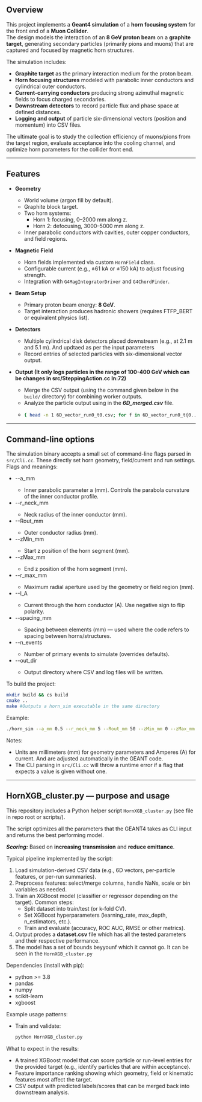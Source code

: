 ## Overview
This project implements a **Geant4 simulation** of a **horn focusing system** for the front end of a **Muon Collider**.  
The design models the interaction of an **8 GeV proton beam** on a **graphite target**, generating secondary particles (primarily pions and muons) that are captured and focused by magnetic horn structures.  

The simulation includes:
- **Graphite target** as the primary interaction medium for the proton beam.  
- **Horn focusing structures** modeled with parabolic inner conductors and cylindrical outer conductors.  
- **Current-carrying conductors** producing strong azimuthal magnetic fields to focus charged secondaries.  
- **Downstream detectors** to record particle flux and phase space at defined distances.  
- **Logging and output** of particle six-dimensional vectors (position and momentum) into CSV files.  

The ultimate goal is to study the collection efficiency of muons/pions from the target region, evaluate acceptance into the cooling channel, and optimize horn parameters for the collider front end.

---

## Features
- **Geometry**  
  - World volume (argon fill by default).  
  - Graphite block target.  
  - Two horn systems:  
    - Horn 1: focusing, 0–2000 mm along z.  
    - Horn 2: defocusing, 3000–5000 mm along z.  
  - Inner parabolic conductors with cavities, outer copper conductors, and field regions.  

- **Magnetic Field**  
  - Horn fields implemented via custom `HornField` class.  
  - Configurable current (e.g., ±61 kA or ±150 kA) to adjust focusing strength.  
  - Integration with `G4MagIntegratorDriver` and `G4ChordFinder`.  

- **Beam Setup**  
  - Primary proton beam energy: **8 GeV**.  
  - Target interaction produces hadronic showers (requires FTFP_BERT or equivalent physics list).  

- **Detectors**  
  - Multiple cylindrical disk detectors placed downstream (e.g., at 2.1 m and 5.1 m). And updtaed as per the input parameters 
  - Record entries of selected particles with six-dimensional vector output.  

- **Output (It only logs particles in the range of 100-400 GeV which can be changes in src/SteppingAction.cc ln:72)**   
  - Merge the CSV output (using the command given below in the `build/` directory) for combining worker outputs. 
  - Analyze the particle output using in the ***6D_merged.csv*** file.  
  - ```bash
    { head -n 1 6D_vector_run0_t0.csv; for f in 6D_vector_run0_t{0..$(nproc)-1}.csv; do tail -n +2 "$f"; done; } > 6D_merged.csv
    ```
    
---

## Command-line options
The simulation binary accepts a small set of command-line flags parsed in `src/Cli.cc`. These directly set horn geometry, field/current and run settings. Flags and meanings:

- --a_mm <double>  
  - Inner parabolic parameter a (mm). Controls the parabola curvature of the inner conductor profile.
- --r_neck_mm <double>  
  - Neck radius of the inner conductor (mm).
- --Rout_mm <double>  
  - Outer conductor radius (mm).
- --zMin_mm <double>  
  - Start z position of the horn segment (mm).
- --zMax_mm <double>  
  - End z position of the horn segment (mm).
- --r_max_mm <double>  
  - Maximum radial aperture used by the geometry or field region (mm).
- --I_A <double>  
  - Current through the horn conductor (A). Use negative sign to flip polarity.
- --spacing_mm <double>  
  - Spacing between elements (mm) — used where the code refers to spacing between horns/structures.
- --n_events <int>  
  - Number of primary events to simulate (overrides defaults).
- --out_dir <string>  
  - Output directory where CSV and log files will be written.

To build the project:
```bash
mkdir build && cs build
cmake ..
make #Outputs a horn_sim executable in the same directory
```

Example:
```bash
./horn_sim --a_mm 0.5 --r_neck_mm 5 --Rout_mm 50 --zMin_mm 0 --zMax_mm 2000 --I_A 61000 --n_events 10000 --out_dir ./out_run1
```

Notes:
- Units are millimeters (mm) for geometry parameters and Amperes (A) for current. And are adjusted automatically in the GEANT code.
- The CLI parsing in `src/Cli.cc` will throw a runtime error if a flag that expects a value is given without one.

---

## HornXGB_cluster.py — purpose and usage
This repository includes a Python helper script `HornXGB_cluster.py` (see file in repo root or scripts/). 

The script optimizes all the parameters that the GEANT4 takes as CLI input and returns the best performing model. 

***Scoring:*** Based on **increasing transmission** and **reduce emittance**.

Typical pipeline implemented by the script:
1. Load simulation-derived CSV data (e.g., 6D vectors, per-particle features, or per-run summaries).
2. Preprocess features: select/merge columns, handle NaNs, scale or bin variables as needed.
3. Train an XGBoost model (classifier or regressor depending on the target). Common steps:
   - Split dataset into train/test (or k-fold CV).
   - Set XGBoost hyperparameters (learning_rate, max_depth, n_estimators, etc.).
   - Train and evaluate (accuracy, ROC AUC, RMSE or other metrics).
4. Output prodes a **dataset.csv** file which has all the tested parameters and their respective performance. 
5. The model has a set of bounds beyyounf which it cannot go. It can be seen in the ```HornXGB_cluster.py```

Dependencies (install with pip):
- python >= 3.8
- pandas
- numpy
- scikit-learn
- xgboost

Example usage patterns:
- Train and validate:
  ```bash
  python HornXGB_cluster.py
  ```

What to expect in the results:
- A trained XGBoost model that can score particle or run-level entries for the provided target (e.g., identify particles that are within acceptance).
- Feature importance ranking showing which geometry, field or kinematic features most affect the target.
- CSV output with predicted labels/scores that can be merged back into downstream analysis.
